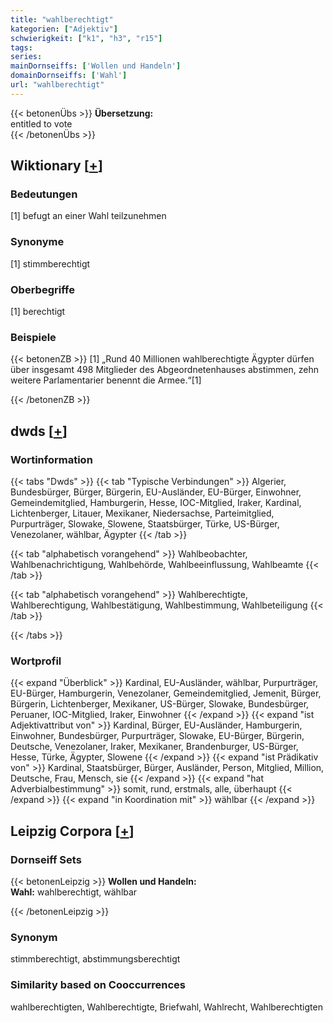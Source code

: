 ```yaml
---
title: "wahlberechtigt"
kategorien: ["Adjektiv"]
schwierigkeit: ["k1", "h3", "r15"]
tags:
series:
mainDornseiffs: ['Wollen und Handeln']
domainDornseiffs: ['Wahl']
url: "wahlberechtigt"
---
```


{{< betonenÜbs >}}
**Übersetzung:**  
entitled to vote  
{{< /betonenÜbs >}}

## Wiktionary [[+](https://de.wiktionary.org/wiki/wahlberechtigt)]

### Bedeutungen
[1] befugt an einer Wahl teilzunehmen  

### Synonyme
[1] stimmberechtigt  

### Oberbegriffe
[1] berechtigt  

### Beispiele
{{< betonenZB >}}
[1] „Rund 40 Millionen wahlberechtigte Ägypter dürfen über insgesamt 498 Mitglieder des Abgeordnetenhauses abstimmen, zehn weitere Parlamentarier benennt die Armee.“[1]  

{{< /betonenZB >}}


## dwds [[+](https://www.dwds.de/wb/wahlberechtigt)]

### Wortinformation
{{< tabs "Dwds" >}}
{{< tab "Typische Verbindungen" >}}
Algerier, Bundesbürger, Bürger, Bürgerin, EU-Ausländer, EU-Bürger, Einwohner, Gemeindemitglied, Hamburgerin, Hesse, IOC-Mitglied, Iraker, Kardinal, Lichtenberger, Litauer, Mexikaner, Niedersachse, Parteimitglied, Purpurträger, Slowake, Slowene, Staatsbürger, Türke, US-Bürger, Venezolaner, wählbar, Ägypter
{{< /tab >}}

{{< tab "alphabetisch vorangehend" >}}
Wahlbeobachter, Wahlbenachrichtigung, Wahlbehörde, Wahlbeeinflussung, Wahlbeamte
{{< /tab >}}

{{< tab "alphabetisch vorangehend" >}}
Wahlberechtigte, Wahlberechtigung, Wahlbestätigung, Wahlbestimmung, Wahlbeteiligung
{{< /tab >}}

{{< /tabs >}}

### Wortprofil
{{< expand "Überblick" >}} Kardinal, EU-Ausländer, wählbar, Purpurträger, EU-Bürger, Hamburgerin, Venezolaner, Gemeindemitglied, Jemenit, Bürger, Bürgerin, Lichtenberger, Mexikaner, US-Bürger, Slowake, Bundesbürger, Peruaner, IOC-Mitglied, Iraker, Einwohner {{< /expand >}}
{{< expand "ist Adjektivattribut von" >}} Kardinal, Bürger, EU-Ausländer, Hamburgerin, Einwohner, Bundesbürger, Purpurträger, Slowake, EU-Bürger, Bürgerin, Deutsche, Venezolaner, Iraker, Mexikaner, Brandenburger, US-Bürger, Hesse, Türke, Ägypter, Slowene {{< /expand >}}
{{< expand "ist Prädikativ von" >}} Kardinal, Staatsbürger, Bürger, Ausländer, Person, Mitglied, Million, Deutsche, Frau, Mensch, sie {{< /expand >}}
{{< expand "hat Adverbialbestimmung" >}} somit, rund, erstmals, alle, überhaupt {{< /expand >}}
{{< expand "in Koordination mit" >}} wählbar {{< /expand >}}

## Leipzig Corpora [[+](https://corpora.uni-leipzig.de/en/res?word=wahlberechtigt&corpusId=deu_newscrawl-public_2018)]

### Dornseiff Sets
{{< betonenLeipzig >}}
**Wollen und Handeln:**  
**Wahl:** wahlberechtigt, wählbar  

{{< /betonenLeipzig >}}

### Synonym
stimmberechtigt, abstimmungsberechtigt


### Similarity based on Cooccurrences
wahlberechtigten, Wahlberechtigte, Briefwahl, Wahlrecht, Wahlberechtigten

